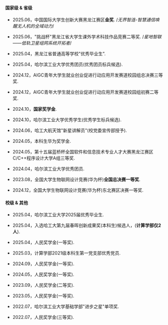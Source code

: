 #### 国家级 & 省级

- 2025.06，中国国际大学生创新大赛黑龙江赛区<strong>金奖</strong>. /*无界智连-智慧通信唤醒无人机的全域动力*/

- 2025.06，"挑战杯"黑龙江省大学生课外学术科技作品竞赛二等奖. /*星地智联——低轨卫星组网系统开拓者*/

- 2025.04，黑龙江省普通高等学校"优秀毕业生". 

- 2025.04，哈尔滨工业大学优秀团员(优秀团员标兵候选). 

- 2024.12，AIGC青年大学生就业创业促进行动应用开发赛道校园组总决赛三等奖. 

- 2024.12，AIGC青年大学生就业创业促进行动应用开发赛道校园组初赛二等奖. 

- 2024.10，<strong>国家奖学金</strong>. 

- 2024.10，哈尔滨工业大学优秀学生(优秀学生标兵候选). 

- 2024.06，哈工大航天馆"新星讲解员"(校党委宣传部授予). 

- 2024.05，本科生华为奖学金. 

- 2024.05，第十五届蓝桥杯全国软件和信息技术专业人才大赛黑龙江赛区C/C++程序设计大学A组三等奖. 

- 2024.04，哈尔滨工业大学优秀团员. 

- 2023.08，全国大学生物联网设计竞赛(华为杯)<strong>全国总决赛一等奖</strong>. 

- 2024.12，全国大学生物联网设计竞赛(华为杯)东北赛区决赛一等奖. 

#### 校级 & 其他

- 2025.04，哈尔滨工业大学2025届优秀毕业生. 

- 2025.04，入选哈工大第九届春晖创新成果奖(本科生)候选人，(<strong>计算学部仅2人</strong>). 

- 2025.04，人民奖学金(一等奖). 

- 2025.03，计算学部2021级本科生第一党支部优秀党员. 

- 2024.09，人民奖学金(一等奖). 

- 2024.05，人民奖学金(一等奖). 

- 2023.09，人民奖学金(二等奖). 

- 2023.05，人民奖学金(一等奖). 

- 2022.07，哈尔滨工业大学基础学部"进步之星"单项奖. 

- 2022.07，人民奖学金(三等奖). 